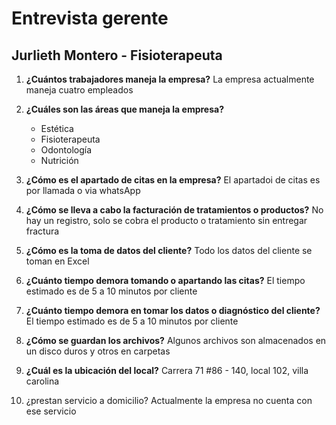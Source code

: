 # Entrevista gerente 

  ## Jurlieth Montero - Fisioterapeuta
  
  1. **¿Cuántos trabajadores maneja la empresa?** 
	    La empresa actualmente maneja cuatro empleados
  
  2. **¿Cuáles son las áreas que maneja la empresa?**
    	* Estética 
	    * Fisioterapeuta
	    * Odontología
      * Nutrición 
      
  3. **¿Cómo es el apartado de citas en la empresa?**
      El apartadoi de citas es por llamada o via whatsApp
      
  4. **¿Cómo se lleva a cabo la facturación de tratamientos o productos?**
      No hay un registro, solo se cobra el producto o tratamiento sin entregar fractura

  5. **¿Cómo es la toma de datos del cliente?**
      	Todo los datos del cliente se toman en Excel 

  6. **¿Cuánto tiempo demora tomando o apartando las citas?**
        El tiempo estimado es de 5 a 10 minutos por cliente

  7. **¿Cuánto tiempo demora en tomar los datos o diagnóstico del cliente?**
        El tiempo estimado es de 5 a 10 minutos por cliente

  8. **¿Cómo se guardan los archivos?**
       Algunos archivos son almacenados en un disco duros y otros en carpetas

  9. **¿Cuál es la ubicación del  local?**
       Carrera 71 #86 - 140, local 102, villa carolina
       
  10. ¿prestan servicio a domicilio? 
       Actualmente la empresa no cuenta con ese servicio 











